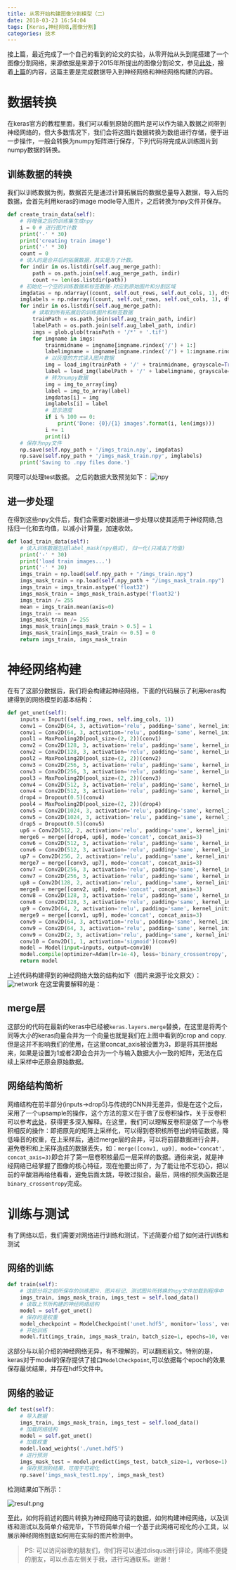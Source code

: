 ```yaml
---
title: 从零开始构建图像分割模型（二）
date: 2018-03-23 16:54:04
tags: [Keras,神经网络,图像分割]
categories: 技术
---
```

接上篇，最近完成了一个自己的看到的论文的实验，从零开始从头到尾搭建了一个图像分割网络，来源依据是来源于2015年所提出的图像分割论文，参见[此处](https://arxiv.org/abs/1505.04597)，接着[上篇](https://waynehfut.github.io/2018/03/06/%E4%BB%8E%E9%9B%B6%E5%BC%80%E5%A7%8B%E6%9E%84%E5%BB%BA%E5%9B%BE%E5%83%8F%E5%88%86%E5%89%B2%E6%A8%A1%E5%9E%8B%EF%BC%88%E4%B8%80%EF%BC%89/)的内容，这篇主要是完成数据导入到神经网络和神经网络构建的内容。
<!-- more -->

# 数据转换

在keras官方的教程里面，我们可以看到原始的图片是可以作为输入数据之间带到神经网络的，但大多数情况下，我们会将这图片数据转换为数组进行存储，便于进一步操作，一般会转换为numpy矩阵进行保存，下列代码将完成从训练图片到numpy数据的转换。

## 训练数据的转换

我们以训练数据为例，数据首先是通过计算拓展后的数据总量导入数据，导入后的数据，会首先利用keras的image modle导入图片，之后转换为npy文件并保存。

```python
def create_train_data(self):
    # 将增强之后的训练集生成npy
    i = 0 # 进行图片计数
    print('-' * 30)
    print('creating train image')
    print('-' * 30)
    count = 0
    # 读入的是合并后的拓展数据，其实是为了计数。
    for indir in os.listdir(self.aug_merge_path):
        path = os.path.join(self.aug_merge_path, indir)
        count += len(os.listdir(path))
    # 初始化一个空的训练数据和标签数据-对应到原始图片和分割区域
    imgdatas = np.ndarray((count, self.out_rows, self.out_cols, 1), dtype=np.uint8)
    imglabels = np.ndarray((count, self.out_rows, self.out_cols, 1), dtype=np.uint8)
    for indir in os.listdir(self.aug_merge_path):
        # 读取到所有拓展后的训练图片和标签数据
        trainPath = os.path.join(self.aug_train_path, indir)
        labelPath = os.path.join(self.aug_label_path, indir)
        imgs = glob.glob(trainPath + '/*' + '.tif')
        for imgname in imgs:
            trainmidname = imgname[imgname.rindex('/') + 1:]
            labelimgname = imgname[imgname.rindex('/') + 1:imgname.rindex('_')] + '_label.tif'
            # 以灰度的方式读入图片数据
            img = load_img(trainPath + '/' + trainmidname, grayscale=True)
            label = load_img(labelPath + '/' + labelimgname, grayscale=True)
            # 转为numpy数据
            img = img_to_array(img)
            label = img_to_array(label)
            imgdatas[i] = img
            imglabels[i] = label
            # 显示进度
            if i % 100 == 0:
                print('Done: {0}/{1} images'.format(i, len(imgs)))
            i += 1
            print(i)
    # 保存为npy文件
    np.save(self.npy_path + '/imgs_train.npy', imgdatas)
    np.save(self.npy_path + '/imgs_mask_train.npy', imglabels)
    print('Saving to .npy files done.')
```

同理可以处理test数据。
之后的数据大致预览如下：
![npy](npy.png)

## 进一步处理

在得到这些npy文件后，我们会需要对数据进一步处理以使其适用于神经网络,包括归一化和去均值，以减小计算量，加速收敛。

```python
def load_train_data(self):
    # 读入训练数据包括label_mask(npy格式), 归一化(只减去了均值)
    print('-' * 30)
    print('load train images...')
    print('-' * 30)
    imgs_train = np.load(self.npy_path + "/imgs_train.npy")
    imgs_mask_train = np.load(self.npy_path + "/imgs_mask_train.npy")
    imgs_train = imgs_train.astype('float32')
    imgs_mask_train = imgs_mask_train.astype('float32')
    imgs_train /= 255
    mean = imgs_train.mean(axis=0)
    imgs_train -= mean
    imgs_mask_train /= 255
    imgs_mask_train[imgs_mask_train > 0.5] = 1
    imgs_mask_train[imgs_mask_train <= 0.5] = 0
    return imgs_train, imgs_mask_train
```

# 神经网络构建

在有了这部分数据后，我们将会构建起神经网络，下面的代码展示了利用keras构建得到的网络模型的基本结构：

```python
def get_unet(self):
    inputs = Input((self.img_rows, self.img_cols, 1))
    conv1 = Conv2D(64, 3, activation='relu', padding='same', kernel_initializer='he_normal')(inputs)
    conv1 = Conv2D(64, 3, activation='relu', padding='same', kernel_initializer='he_normal')(conv1)
    pool1 = MaxPooling2D(pool_size=(2, 2))(conv1)
    conv2 = Conv2D(128, 3, activation='relu', padding='same', kernel_initializer='he_normal')(pool1)
    conv2 = Conv2D(128, 3, activation='relu', padding='same', kernel_initializer='he_normal')(conv2)
    pool2 = MaxPooling2D(pool_size=(2, 2))(conv2)
    conv3 = Conv2D(256, 3, activation='relu', padding='same', kernel_initializer='he_normal')(pool2)
    conv3 = Conv2D(256, 3, activation='relu', padding='same', kernel_initializer='he_normal')(conv3)
    pool3 = MaxPooling2D(pool_size=(2, 2))(conv3)
    conv4 = Conv2D(512, 3, activation='relu', padding='same', kernel_initializer='he_normal')(pool3)
    conv4 = Conv2D(512, 3, activation='relu', padding='same', kernel_initializer='he_normal')(conv4)
    drop4 = Dropout(0.5)(conv4)
    pool4 = MaxPooling2D(pool_size=(2, 2))(drop4)
    conv5 = Conv2D(1024, 3, activation='relu', padding='same', kernel_initializer='he_normal')(pool4)
    conv5 = Conv2D(1024, 3, activation='relu', padding='same', kernel_initializer='he_normal')(conv5)
    drop5 = Dropout(0.5)(conv5)
    up6 = Conv2D(512, 2, activation='relu', padding='same', kernel_initializer='he_normal')(UpSampling2D(size=(2, 2))(drop5))
    merge6 = merge([drop4, up6], mode='concat', concat_axis=3)
    conv6 = Conv2D(512, 3, activation='relu', padding='same', kernel_initializer='he_normal')(merge6)
    conv6 = Conv2D(512, 3, activation='relu', padding='same', kernel_initializer='he_normal')(conv6)
    up7 = Conv2D(256, 2, activation='relu', padding='same', kernel_initializer='he_normal')(UpSampling2D(size=(2, 2))(conv6))
    merge7 = merge([conv3, up7], mode='concat', concat_axis=3)
    conv7 = Conv2D(256, 3, activation='relu', padding='same', kernel_initializer='he_normal')(merge7)
    conv7 = Conv2D(256, 3, activation='relu', padding='same', kernel_initializer='he_normal')(conv7)
    up8 = Conv2D(128, 2, activation='relu', padding='same', kernel_initializer='he_normal')(UpSampling2D(size=(2, 2))(conv7))
    merge8 = merge([conv2, up8], mode='concat', concat_axis=3)
    conv8 = Conv2D(128, 3, activation='relu', padding='same', kernel_initializer='he_normal')(merge8)
    conv8 = Conv2D(128, 3, activation='relu', padding='same', kernel_initializer='he_normal')(conv8)
    up9 = Conv2D(64, 2, activation='relu', padding='same', kernel_initializer='he_normal')(UpSampling2D(size=(2, 2))(conv8))
    merge9 = merge([conv1, up9], mode='concat', concat_axis=3)
    conv9 = Conv2D(64, 3, activation='relu', padding='same', kernel_initializer='he_normal')(merge9)
    conv9 = Conv2D(64, 3, activation='relu', padding='same', kernel_initializer='he_normal')(conv9)
    conv9 = Conv2D(2, 3, activation='relu', padding='same', kernel_initializer='he_normal')(conv9)
    conv10 = Conv2D(1, 1, activation='sigmoid')(conv9)
    model = Model(input=inputs, output=conv10)
    model.compile(optimizer=Adam(lr=1e-4), loss='binary_crossentropy', metrics=['accuracy'])
    return model
```

上述代码构建得到的神经网络大致的结构如下（图片来源于论文原文）：
![network](从零开始构建图像分割模型（二）/network.png)
在这里需要解释的是：

## merge层

这部分的代码在最新的keras中已经被`keras.layers.merge`替换，在这里是将两个同等大小的keras向量合并为一个向量也就是我们在上图中看到的crop and copy.但是这并不影响我们的使用，在这里concat_axis被设置为3，即是将其拼接起来，如果是设置为1或者2即会合并为一个与输入数据大小一致的矩阵，无法在后续上采样中还原会原始数据。

## 网络结构简析

网络结构在前半部分(inputs->drop5)与传统的CNN并无差异，但是在这个之后，采用了一个upsample的操作，这个方法的意义在于做了反卷积操作，关于反卷积可以参考[此处](https://github.com/vdumoulin/conv_arithmetic)，获得更多深入解释。在这里，我们可以理解反卷积是做了一个与卷积相反的操作：即把原先的矩阵上采样化，可以得到卷积核所卷出的特征数据，降低噪音的权重，在上采样后，通过merge层的合并，可以将前部数据进行合并，避免卷积和上采样造成的数据丢失，如：`merge([conv1, up9], mode='concat', concat_axis=3)`即合并了第一层卷积核最后一层采样的数据。通俗来说，就是神经网络已经掌握了图像的核心特征，现在他要出师了，为了能让他不忘初心，把以前的辛酸泪再给他看看，避免后面太跳，导致过拟合。最后，网络的损失函数还是`binary_crossentropy`完成。

# 训练与测试

有了网络以后，我们需要对网络进行训练和测试，下述简要介绍了如何进行训练和测试

## 网络的训练

```python
def train(self):
    # 这部分将之前所保存的训练图片、图片标记、测试图片所转换的npy文件加载到程序中
    imgs_train, imgs_mask_train, imgs_test = self.load_data()
    # 读取上节所构建的神经网络结构
    model = self.get_unet()
    # 保存的是权重
    model_checkpoint = ModelCheckpoint('unet.hdf5', monitor='loss', verbose=1, save_best_only=True)
    # 开始训练
    model.fit(imgs_train, imgs_mask_train, batch_size=1, epochs=10, verbose=1, shuffle=True,callbacks=[model_checkpoint])
```

这部分与以前介绍的神经网络无异，有不理解的，可以翻阅前文。特别的是，keras对于model的保存提供了接口`ModelCheckpoint`,可以依据每个epoch的效果保存最优结果，并存在hdf5文件中。

## 网络的验证

```python
def test(self):
    # 导入数据
    imgs_train, imgs_mask_train, imgs_test = self.load_data()
    # 加载网络结构
    model = self.get_unet()
    # 加载权重
    model.load_weights('./unet.hdf5')
    # 进行预测
    imgs_mask_test = model.predict(imgs_test, batch_size=1, verbose=1)
    # 保存预测的结果，可用于可视化
    np.save('imgs_mask_test1.npy', imgs_mask_test)
```

检测结果如下所示：

![result.png](从零开始构建图像分割模型（二）/result.png)

至此，如何将前述的图片转换为神经网络可读的数据，如何构建神经网络，以及训练和测试以及简单介绍完毕，下节将简单介绍一个基于此网络可视化的小工具，以展示神经网络到底如何用在实际的图片检测中。

> PS: 可以访问谷歌的朋友们，你们将可以通过disqus进行评论，网络不便捷的朋友，可以点击左侧关于我，进行沟通联系。谢谢！